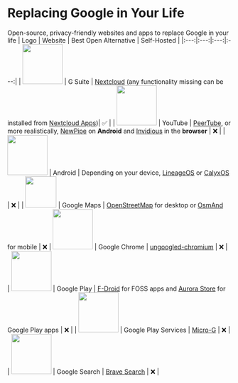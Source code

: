 # Replacing Google in Your Life
Open-source, privacy-friendly websites and apps to replace Google in your life
| Logo | Website | Best Open Alternative | Self-Hosted |
|:---:|:---:|:---:|:---:|
| <img src="https://www.elconfidencialdigital.com/asset/zoomcrop,1366,800,center,center/media/elconfidencialdigital/images/2020/06/30/2020063013071988856.png" width="90"> | G Suite | [Nextcloud](https://nextcloud.com/) (any functionality missing can be installed from [Nextcloud Apps](https://apps.nextcloud.com/))| ✅ |
| <img src="https://www.searchmarketingaustralia.com.au/wp-content/uploads/2017/10/original_images_YouTube.png" width="90"> | YouTube | [PeerTube](https://joinpeertube.org/browse-content), or more realistically, [NewPipe](https://newpipe.net/) on **Android** and [Invidious](https://invidious.io/) in the **browser** | ❌ |
| <img src="https://cdn.freebiesupply.com/logos/large/2x/android-logo-png-transparent.png" width="90"> | Android | Depending on your device, [LineageOS](https://lineageos.org/) or [CalyxOS](https://lineageos.org/) | ❌ |
| <img src="https://www.pngall.com/wp-content/uploads/5/Google-Maps-Location-Mark.png" height="70"> | Google Maps | [OpenStreetMap](https://www.openstreetmap.org/) for desktop or [OsmAnd](https://osmand.net/) for mobile | ❌ |
<img src="https://lh3.googleusercontent.com/7hNVq4eXYDqKikz_x6QUIN1x3ArrF3IzcaNWS6TQpna79BIWfNfnRviifT6hBugE7mYpKpiM7Ps7YN5XkGFmXaTyTKjiYsUoNquxGvQ=h120" width="90"> | Google Chrome | [ungoogled-chromium](https://ungoogled-software.github.io/) | ❌ |
| <img src="https://lh3.googleusercontent.com/vWJNEFxN3WY5PYAYjwZ9ycEXMCCiB8EbcFXZxfSv5xkKLw67C2J5qXJTBL9KSPldWmLpVMnucrsDBmPlrf9tMiEJpYNZNcTw_ymlxgc=h120" width="90"> | Google Play | [F-Droid](https://f-droid.org/) for FOSS apps and [Aurora Store](https://www.auroraoss.com/) for Google Play apps | ❌ |
| <img src="https://play-lh.googleusercontent.com/f6ZSUJrtL5uniwWCTp1OeJj8MdoDaSTqi2XFyy9A0yPv6DpBo2giisRKDpXD9qk66KE=w480-h960" width="90"> | Google Play Services | [Micro-G](https://microg.org/) | ❌ |
| <img src="https://lh3.googleusercontent.com/_RS8nTX8HLPW-dDr374dEdQTaYn-7LI8HVVk0INaAmk7t8MYZKDssvGnep-GwPR94LJPxqq6UDnbm4tonioTpkl4Kqr6-k-670teZA=h120" width="90"> | Google Search | [Brave Search](https://search.brave.com/default) | ❌ |

